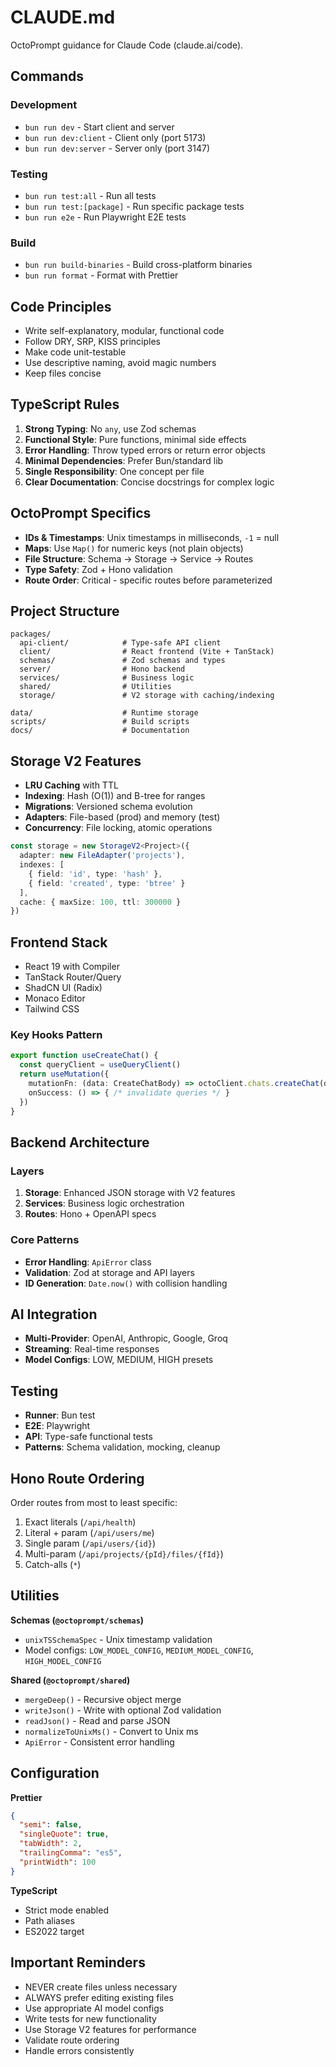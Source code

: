# CLAUDE.md

OctoPrompt guidance for Claude Code (claude.ai/code).

## Commands

### Development
- `bun run dev` - Start client and server
- `bun run dev:client` - Client only (port 5173)
- `bun run dev:server` - Server only (port 3147)

### Testing
- `bun run test:all` - Run all tests
- `bun run test:[package]` - Run specific package tests
- `bun run e2e` - Run Playwright E2E tests

### Build
- `bun run build-binaries` - Build cross-platform binaries
- `bun run format` - Format with Prettier

## Code Principles

- Write self-explanatory, modular, functional code
- Follow DRY, SRP, KISS principles
- Make code unit-testable
- Use descriptive naming, avoid magic numbers
- Keep files concise

## TypeScript Rules

1. **Strong Typing**: No `any`, use Zod schemas
2. **Functional Style**: Pure functions, minimal side effects
3. **Error Handling**: Throw typed errors or return error objects
4. **Minimal Dependencies**: Prefer Bun/standard lib
5. **Single Responsibility**: One concept per file
6. **Clear Documentation**: Concise docstrings for complex logic

## OctoPrompt Specifics

- **IDs & Timestamps**: Unix timestamps in milliseconds, `-1` = null
- **Maps**: Use `Map()` for numeric keys (not plain objects)
- **File Structure**: Schema → Storage → Service → Routes
- **Type Safety**: Zod + Hono validation
- **Route Order**: Critical - specific routes before parameterized

## Project Structure

```
packages/
  api-client/            # Type-safe API client
  client/                # React frontend (Vite + TanStack)
  schemas/               # Zod schemas and types
  server/                # Hono backend
  services/              # Business logic
  shared/                # Utilities
  storage/               # V2 storage with caching/indexing

data/                    # Runtime storage
scripts/                 # Build scripts
docs/                    # Documentation
```

## Storage V2 Features

- **LRU Caching** with TTL
- **Indexing**: Hash (O(1)) and B-tree for ranges
- **Migrations**: Versioned schema evolution
- **Adapters**: File-based (prod) and memory (test)
- **Concurrency**: File locking, atomic operations

```typescript
const storage = new StorageV2<Project>({
  adapter: new FileAdapter('projects'),
  indexes: [
    { field: 'id', type: 'hash' },
    { field: 'created', type: 'btree' }
  ],
  cache: { maxSize: 100, ttl: 300000 }
})
```

## Frontend Stack

- React 19 with Compiler
- TanStack Router/Query
- ShadCN UI (Radix)
- Monaco Editor
- Tailwind CSS

### Key Hooks Pattern
```typescript
export function useCreateChat() {
  const queryClient = useQueryClient()
  return useMutation({
    mutationFn: (data: CreateChatBody) => octoClient.chats.createChat(data),
    onSuccess: () => { /* invalidate queries */ }
  })
}
```

## Backend Architecture

### Layers
1. **Storage**: Enhanced JSON storage with V2 features
2. **Services**: Business logic orchestration
3. **Routes**: Hono + OpenAPI specs

### Core Patterns
- **Error Handling**: `ApiError` class
- **Validation**: Zod at storage and API layers
- **ID Generation**: `Date.now()` with collision handling

## AI Integration

- **Multi-Provider**: OpenAI, Anthropic, Google, Groq
- **Streaming**: Real-time responses
- **Model Configs**: LOW, MEDIUM, HIGH presets

## Testing

- **Runner**: Bun test
- **E2E**: Playwright
- **API**: Type-safe functional tests
- **Patterns**: Schema validation, mocking, cleanup

## Hono Route Ordering

Order routes from most to least specific:
1. Exact literals (`/api/health`)
2. Literal + param (`/api/users/me`)
3. Single param (`/api/users/{id}`)
4. Multi-param (`/api/projects/{pId}/files/{fId}`)
5. Catch-alls (`*`)

## Utilities

**Schemas (`@octoprompt/schemas`)**
- `unixTSSchemaSpec` - Unix timestamp validation
- Model configs: `LOW_MODEL_CONFIG`, `MEDIUM_MODEL_CONFIG`, `HIGH_MODEL_CONFIG`

**Shared (`@octoprompt/shared`)**
- `mergeDeep()` - Recursive object merge
- `writeJson()` - Write with optional Zod validation
- `readJson()` - Read and parse JSON
- `normalizeToUnixMs()` - Convert to Unix ms
- `ApiError` - Consistent error handling

## Configuration

**Prettier**
```json
{
  "semi": false,
  "singleQuote": true,
  "tabWidth": 2,
  "trailingComma": "es5",
  "printWidth": 100
}
```

**TypeScript**
- Strict mode enabled
- Path aliases
- ES2022 target

## Important Reminders

- NEVER create files unless necessary
- ALWAYS prefer editing existing files
- Use appropriate AI model configs
- Write tests for new functionality
- Use Storage V2 features for performance
- Validate route ordering
- Handle errors consistently